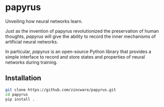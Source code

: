 # papyrus
Unveiling how neural networks learn.  

Just as the invention of papyrus revolutionized the preservation of human thoughts, 
*papyrus* will give the ability to record the inner mechanisms of artificial neural networks.

In particular, *papyrus* is an open-source Python library that provides a simple interface to record and store states and properties of neural networks during training.

## Installation
```bash
git clone https://github.com/zincware/papyrus.git
cd papyrus
pip install .
```